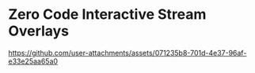 # Zero Code Interactive Stream Overlays

https://github.com/user-attachments/assets/071235b8-701d-4e37-96af-e33e25aa65a0

